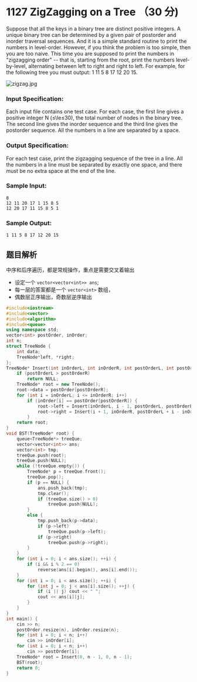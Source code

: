 # 1127 ZigZagging on a Tree （30 分)

Suppose that all the keys in a binary tree are distinct positive integers. A unique binary tree can be determined by a given pair of postorder and inorder traversal sequences. And it is a simple standard routine to print the numbers in level-order. However, if you think the problem is too simple, then you are too naive. This time you are supposed to print the numbers in "zigzagging order" -- that is, starting from the root, print the numbers level-by-level, alternating between left to right and right to left. For example, for the following tree you must output: 1 11 5 8 17 12 20 15.

![zigzag.jpg](https://images.ptausercontent.com/337cbfb0-a7b2-4500-9664-318e9ffc870e.jpg)

### Input Specification:

Each input file contains one test case. For each case, the first line gives a positive integer N (≤\\le≤30), the total number of nodes in the binary tree. The second line gives the inorder sequence and the third line gives the postorder sequence. All the numbers in a line are separated by a space.

### Output Specification:

For each test case, print the zigzagging sequence of the tree in a line. All the numbers in a line must be separated by exactly one space, and there must be no extra space at the end of the line.

### Sample Input:

    8
    12 11 20 17 1 15 8 5
    12 20 17 11 15 8 5 1
    

### Sample Output:

    1 11 5 8 17 12 20 15

## 题目解析

 中序和后序遍历，都是常规操作，重点是需要交叉着输出
 - 设定一个 ```vector<vector<int>> ans```;
 - 每一层的答案都是一个 ```vector<int>``` 数组，
 - 偶数层正序输出，奇数层逆序输出

```C++
#include<iostream>
#include<vector>
#include<algorithm>
#include<queue>
using namespace std;
vector<int> postOrder, inOrder;
int n;
struct TreeNode {
	int data;
	TreeNode*left, *right;
};
TreeNode* Insert(int inOrderL, int inOrderR, int postOrderL, int postOrderR) {
	if (postOrderL > postOrderR)
		return NULL;
	TreeNode* root = new TreeNode();
	root->data = postOrder[postOrderR];
	for (int i = inOrderL; i <= inOrderR; i++)
		if (inOrder[i] == postOrder[postOrderR]) {
			root->left = Insert(inOrderL, i - 1, postOrderL, postOrderL + i - 1 - inOrderL);
			root->right = Insert(i + 1, inOrderR, postOrderL + i - inOrderL, postOrderR - 1);
		}
	return root;
}
void BST(TreeNode* root) {
	queue<TreeNode*> treeQue;
	vector<vector<int>> ans;
	vector<int> tmp;
	treeQue.push(root);
	treeQue.push(NULL);
	while (!treeQue.empty()) {
		TreeNode* p = treeQue.front(); 
		treeQue.pop();
		if (p == NULL) {
			ans.push_back(tmp);
			tmp.clear();
			if (treeQue.size() > 0) 
				treeQue.push(NULL);
		}
		else {
			tmp.push_back(p->data);
			if (p->left)  
				treeQue.push(p->left);
			if (p->right) 
				treeQue.push(p->right);
		}
	}
	for (int i = 0; i < ans.size(); ++i) {
		if (i && i % 2 == 0) 
			reverse(ans[i].begin(), ans[i].end());
	}
	for (int i = 0; i < ans.size(); ++i) {
		for (int j = 0; j < ans[i].size(); ++j) {
			if (i || j) cout << " ";
			cout << ans[i][j];
		}
	}
}
int main() {
	cin >> n;
	postOrder.resize(n), inOrder.resize(n);
	for (int i = 0; i < n; i++)
		cin >> inOrder[i];
	for (int i = 0; i < n; i++)
		cin >> postOrder[i];
	TreeNode* root = Insert(0, n - 1, 0, n - 1);
	BST(root);
	return 0;
}
```
